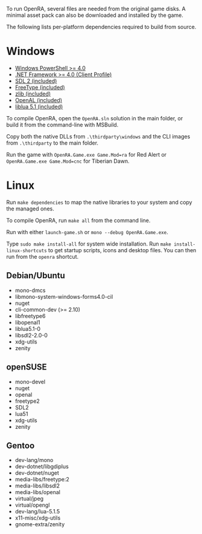 To run OpenRA, several files are needed from the original game disks.
A minimal asset pack can also be downloaded and installed by the game.

The following lists per-platform dependencies required to build from source.

Windows
=======

* [Windows PowerShell >= 4.0](http://microsoft.com/powershell)
* [.NET Framework >= 4.0 (Client Profile)](http://www.microsoft.com/en-us/download/details.aspx?id=17113)
* [SDL 2 (included)](http://www.libsdl.org/download-2.0.php)
* [FreeType (included)](http://gnuwin32.sourceforge.net/packages/freetype.htm)
* [zlib (included)](http://gnuwin32.sourceforge.net/packages/zlib.htm)
* [OpenAL (included)](http://kcat.strangesoft.net/openal.html)
* [liblua 5.1 (included)](http://luabinaries.sourceforge.net/download.html)

To compile OpenRA, open the `OpenRA.sln` solution in the main folder,
or build it from the command-line with MSBuild.

Copy both the native DLLs from `.\thirdparty\windows`
and the CLI images from `.\thirdparty` to the main folder.

Run the game with `OpenRA.Game.exe Game.Mod=ra` for Red Alert
or `OpenRA.Game.exe Game.Mod=cnc` for Tiberian Dawn.

Linux
=====

Run `make dependencies` to map the native libraries to your system and copy the managed ones.

To compile OpenRA, run `make all` from the command line.

Run with either `launch-game.sh` or `mono --debug OpenRA.Game.exe`.

Type `sudo make install-all` for system wide installation. Run `make install-linux-shortcuts` to get startup scripts, icons and desktop files. You can then run from the `openra` shortcut.

Debian/Ubuntu
-------------

* mono-dmcs
* libmono-system-windows-forms4.0-cil
* nuget
* cli-common-dev (>= 2.10)
* libfreetype6
* libopenal1
* liblua5.1-0
* libsdl2-2.0-0
* xdg-utils
* zenity

openSUSE
--------

* mono-devel
* nuget
* openal
* freetype2
* SDL2
* lua51
* xdg-utils
* zenity

Gentoo
------

* dev-lang/mono
* dev-dotnet/libgdiplus
* dev-dotnet/nuget
* media-libs/freetype:2
* media-libs/libsdl2
* media-libs/openal
* virtual/jpeg
* virtual/opengl
* dev-lang/lua-5.1.5
* x11-misc/xdg-utils
* gnome-extra/zenity
